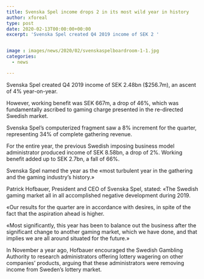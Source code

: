 ```yaml
---
title: Svenska Spel income drops 2 in its most wild year in history
author: xforeal 
type: post
date: 2020-02-13T00:00:00+00:00
excerpt: 'Svenska Spel created Q4 2019 income of SEK 2 '


image : images/news/2020/02/svenskaspelboardroom-1-1.jpg
categories:
  - news

---
```

Svenska Spel created Q4 2019 income of SEK 2.48bn ($256.7m), an ascent of 4&percnt; year-on-year.

However, working benefit was SEK 667m, a drop of 46&percnt;, which was fundamentally ascribed to gaming charge presented in the re-directed Swedish market.

Svenska Spel&rsquo;s computerized fragment saw a 8&percnt; increment for the quarter, representing 34&percnt; of complete gathering revenue.

For the entire year, the previous Swedish imposing business model administrator produced income of SEK 8.58bn, a drop of 2&percnt;. Working benefit added up to SEK 2.7bn, a fall of 66&percnt;.

Svenska Spel named the year as the &#171;most turbulent year in the gathering and the gaming industry&rsquo;s history.&#187;

Patrick Hofbauer, President and CEO of Svenska Spel, stated: &#171;The Swedish gaming market all in all accomplished negative development during 2019.

&#171;Our results for the quarter are in accordance with desires, in spite of the fact that the aspiration ahead is higher.&nbsp;

&#171;Most significantly, this year has been to balance out the business after the significant change to another gaming market, which we have done, and that implies we are all around situated for the future.&#187;

In November a year ago, Hofbauer encouraged the Swedish Gambling Authority to research administrators offering lottery wagering on other companies&rsquo; products,&nbsp;arguing that these administrators were removing income from Sweden&rsquo;s lottery market.